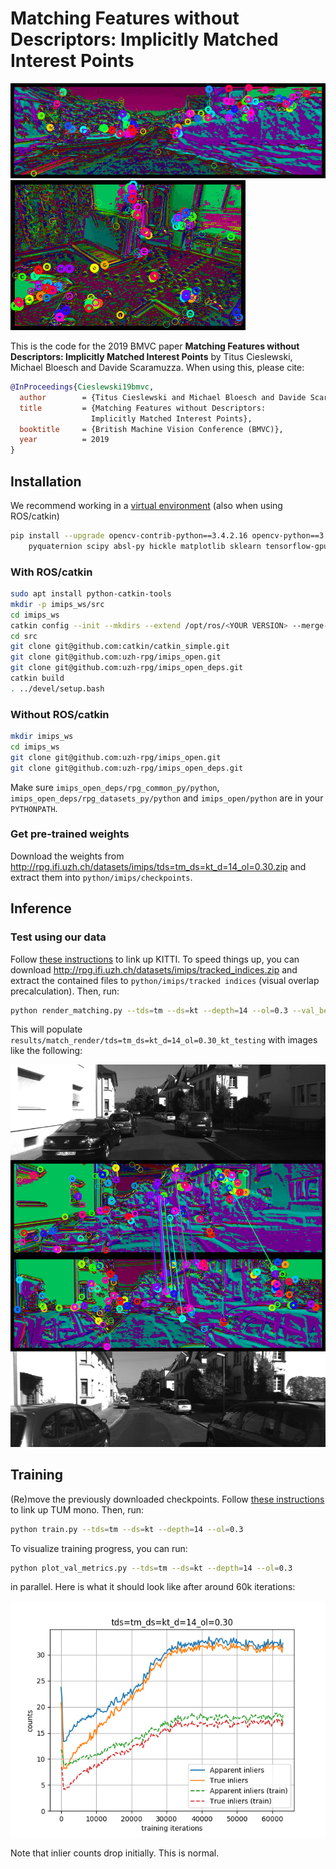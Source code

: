 # Matching Features without Descriptors: Implicitly Matched Interest Points

![render_kitti](doc/render_kitti.gif)
![render_euroc](doc/render_euroc.gif)

This is the code for the 2019 BMVC paper **Matching Features without Descriptors: Implicitly Matched Interest Points** by Titus Cieslewski, Michael Bloesch and Davide Scaramuzza. When using this, please cite:

```bib
@InProceedings{Cieslewski19bmvc,
  author        = {Titus Cieslewski and Michael Bloesch and Davide Scaramuzza},
  title         = {Matching Features without Descriptors:
                  Implicitly Matched Interest Points},
  booktitle     = {British Machine Vision Conference (BMVC)},
  year          = 2019
}
```

## Installation

We recommend working in a [virtual environment](https://packaging.python.org/guides/installing-using-pip-and-virtual-environments/) (also when using ROS/catkin)
```bash
pip install --upgrade opencv-contrib-python==3.4.2.16 opencv-python==3.4.2.16 ipython \
    pyquaternion scipy absl-py hickle matplotlib sklearn tensorflow-gpu cachetools
```

### With ROS/catkin

```bash
sudo apt install python-catkin-tools
mkdir -p imips_ws/src
cd imips_ws
catkin config --init --mkdirs --extend /opt/ros/<YOUR VERSION> --merge-devel
cd src
git clone git@github.com:catkin/catkin_simple.git
git clone git@github.com:uzh-rpg/imips_open.git
git clone git@github.com:uzh-rpg/imips_open_deps.git
catkin build
. ../devel/setup.bash
```

### Without ROS/catkin

```bash
mkdir imips_ws
cd imips_ws
git clone git@github.com:uzh-rpg/imips_open.git
git clone git@github.com:uzh-rpg/imips_open_deps.git
```
Make sure `imips_open_deps/rpg_common_py/python`, `imips_open_deps/rpg_datasets_py/python` and `imips_open/python` are in your `PYTHONPATH`.

### Get pre-trained weights

Download the weights from http://rpg.ifi.uzh.ch/datasets/imips/tds=tm_ds=kt_d=14_ol=0.30.zip and extract them into `python/imips/checkpoints`.

## Inference

### Test using our data

Follow [these instructions](https://github.com/uzh-rpg/imips_open_deps/tree/master/rpg_datasets_py) to link up KITTI. To speed things up, you can download http://rpg.ifi.uzh.ch/datasets/imips/tracked_indices.zip and extract the contained files to `python/imips/tracked indices` (visual overlap precalculation). Then, run:
```bash
python render_matching.py --tds=tm --ds=kt --depth=14 --ol=0.3 --val_best --testing
```
This will populate `results/match_render/tds=tm_ds=kt_d=14_ol=0.30_kt_testing` with images like the following:

![kt00 275 286](doc/kt00_275_286.png)

## Training

(Re)move the previously downloaded checkpoints. Follow [these instructions](https://github.com/uzh-rpg/imips_open_deps/tree/master/rpg_datasets_py) to link up TUM mono. Then, run:
```bash
python train.py --tds=tm --ds=kt --depth=14 --ol=0.3
```

To visualize training progress, you can run:
```bash
python plot_val_metrics.py --tds=tm --ds=kt --depth=14 --ol=0.3
```
in parallel. Here is what it should look like after around 60k iterations:

![plot_val_metrics](doc/plot_val_metrics.png)

Note that inlier counts drop initially. This is normal.
